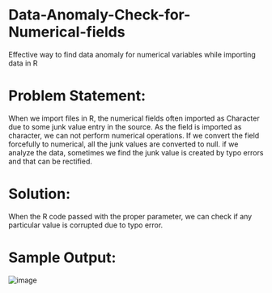 # Data-Anomaly-Check-for-Numerical-fields
Effective way to find data anomaly for numerical variables while importing data in R

# Problem Statement:
When we import files in R, the numerical fields often imported as Character due to some junk value entry in the source. As the field is imported as character, we can not perform numerical operations. If we convert the field forcefully to numerical, all the junk values are converted to null. if we analyze the data, sometimes we find the junk value is created by typo errors and that can be rectified.

# Solution:
When the R code passed with the proper parameter, we can check if any particular value is corrupted due to typo error.

# Sample Output:
![image](https://github.com/KoustavRoyGMU/Data-Anomaly-Check-for-Numerical-fields/assets/113814191/69163f69-c52e-4b83-b9c1-6fdeeb14102d)



